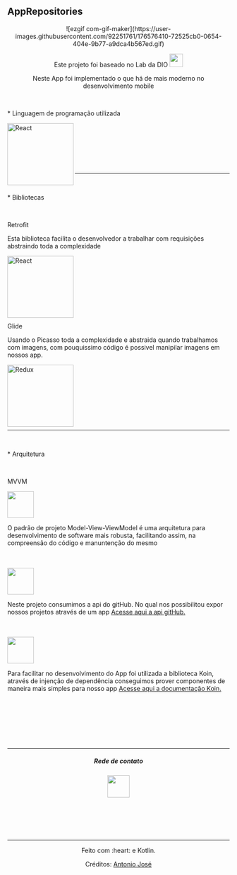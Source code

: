 ## AppRepositories

<div align="center">![ezgif com-gif-maker](https://user-images.githubusercontent.com/92251761/176576410-72525cb0-0654-404e-9b77-a9dca4b567ed.gif)</div>

<div>
  <p align="center">Este projeto foi baseado no Lab da DIO <img height="30" width="30" src="https://cdn.jsdelivr.net/gh/devicons/devicon/icons/thealgorithms/thealgorithms-original.svg" /></p>
  <p align="center">Neste App foi implementado o que há de mais moderno no desenvolvimento mobile</p>
</div>


<div align="left" ><br>
  <p align="left"> * Linguagem de programação utilizada</p>
  <img align="left" alt="React" height="140" width="150" src="https://cdn.jsdelivr.net/gh/devicons/devicon/icons/kotlin/kotlin-original.svg">
</div><br>

<br><br><br><br>
<hr>

<div align="left" valign="top"><br>
  <p align="left"> * Bibliotecas</p><br>
  <p align="left"> Retrofit</p>
  <p align="left"> Esta biblioteca facilita o desenvolvedor a trabalhar com requisições abstraindo toda a complexidade</p>
  <img align="left" alt="React" height="140" width="150" src="https://cdn.jsdelivr.net/gh/devicons/devicon/icons/networkx/networkx-original.svg"><br><br><br><br><br><br><br><br>
  <p align="left">Glide</p>
   <p align="left"> Usando o Picasso toda a complexidade e abstraida quando trabalhamos com imagens, com pouquissimo código é possivel manipilar imagens em nossos app.</p>
  <img align="left" alt="Redux" height="140" width="150" src="https://img.icons8.com/color/480/000000/picasa.png"><br><br>
  
</div><br>

<br><br><br><br>
<hr>
<div align="left" valign="top"><br>
  <p align="left"> * Arquitetura</p><br>
  <p align="left">MVVM</p>
  <img height="60" width="60" src="https://img.icons8.com/nolan/64/layers.png"/>
  <p aling="left">O padrão de projeto Model-View-ViewModel é uma arquitetura para desenvolvimento de software mais robusta, facilitando assim, na compreensão do código e manuntenção do mesmo</p>
  <br><br>
  
  <img height="60" width="60" src="https://cdn.jsdelivr.net/gh/devicons/devicon/icons/github/github-original-wordmark.svg" />
  
   <p aling="left">Neste projeto consumimos a api do gitHub. No qual nos possibilitou expor nossos projetos através de um app <a href="https://docs.github.com/pt/rest">Acesse aqui a api gitHub.</a></p>
  <br><br>
  
  <img height="60" width="60" src="https://img.icons8.com/color/48/undefined/network.png"/>
  <p aling="left">Para facilitar no desenvolvimento do App foi utilizada a biblioteca Koin, através de injenção de dependência conseguimos prover componentes de maneira mais simples para nosso app <a href="https://docs.github.com/pt/rest">Acesse aqui a documentação Koin.</a></p>
   
</div><br>

<br><br><br><br>
<hr>
<div align="center">
 <h5 align="center">Rede de contato </h5>
  <a href="https://www.linkedin.com/in/antonio-jose-b1a926111/" 
 target="_blank"><img src="https://cdn.jsdelivr.net/gh/devicons/devicon/icons/linkedin/linkedin-original.svg" target="_blank" height="50"></a>
</div>

<div align="center">
  
  
<br><br><br><br>
<hr>  
</div>



<div align="center">
  <p>Feito com :heart: e Kotlin.</p>
  <p>Créditos: <a href="https://github.com/anuraghazra/github-readme-stats"></a>  <a href="https://github.com/antonio">Antonio José</a></p>
</div>
